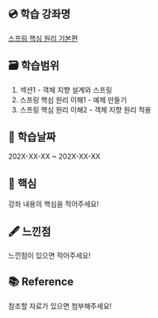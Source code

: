 ## 💿 학습 강좌명

[스프링 핵심 원리 기본편](https://www.inflearn.com/course/%EC%8A%A4%ED%94%84%EB%A7%81-%ED%95%B5%EC%8B%AC-%EC%9B%90%EB%A6%AC-%EA%B8%B0%EB%B3%B8%ED%8E%B8)

## 🗃️ 학습범위

1.  섹션1 - 객체 지향 설계와 스프링
2.  스프링 핵심 원리 이해1 - 예제 만들기
3.  스프링 핵심 원리 이해2 - 객체 지향 원리 적용

## 📆 학습날짜

202X-XX-XX ~ 202X-XX-XX

## 📍 핵심

강좌 내용의 핵심을 적어주세요!

## 🖋️ 느낀점

느낀점이 있으면 적어주세요!

## 📚 Reference

참조할 자료가 있으면 첨부해주세요!
